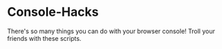 # Console-Hacks
There's so many things you can do with your browser console!  Troll your friends with these scripts.
